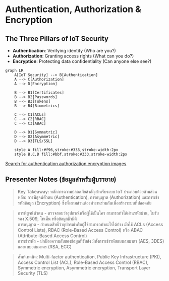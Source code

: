 # Authentication, Authorization & Encryption

## The Three Pillars of IoT Security

- **Authentication**: Verifying identity (Who are you?)
- **Authorization**: Granting access rights (What can you do?)
- **Encryption**: Protecting data confidentiality (Can anyone else see?)

```mermaid
graph LR
    A[IoT Security] --> B[Authentication]
    A --> C[Authorization]
    A --> D[Encryption]
    
    B --> B1[Certificates]
    B --> B2[Passwords]
    B --> B3[Tokens]
    B --> B4[Biometrics]
    
    C --> C1[ACLs]
    C --> C2[RBAC]
    C --> C3[ABAC]
    
    D --> D1[Symmetric]
    D --> D2[Asymmetric]
    D --> D3[TLS/SSL]
    
    style A fill:#f96,stroke:#333,stroke-width:2px
    style B,C,D fill:#bbf,stroke:#333,stroke-width:2px
```

[Search for authentication authorization encryption images](https://www.google.com/search?q=authentication+authorization+encryption+diagram&tbm=isch)

## Presenter Notes (ข้อมูลสำหรับผู้บรรยาย)

> Key Takeaway: หลักการความปลอดภัยสำคัญสำหรับระบบ IoT ประกอบด้วยสามส่วนหลัก: การพิสูจน์ตัวตน (Authentication), การอนุญาต (Authorization) และการเข้ารหัสข้อมูล (Encryption) ซึ่งทั้งสามส่วนต้องทำงานร่วมกันเพื่อสร้างระบบที่ปลอดภัย

> การพิสูจน์ตัวตน - ตรวจสอบว่าอุปกรณ์หรือผู้ใช้เป็นใคร สามารถทำได้ผ่านรหัสผ่าน, ใบรับรอง X.509, โทเค็น หรือข้อมูลชีวมิติ  
> การอนุญาต - กำหนดสิทธิ์ว่าอุปกรณ์หรือผู้ใช้สามารถทำอะไรได้บ้าง มักใช้ ACLs (Access Control Lists), RBAC (Role-Based Access Control) หรือ ABAC (Attribute-Based Access Control)  
> การเข้ารหัส - ปกป้องความลับของข้อมูลที่รับส่ง มีทั้งการเข้ารหัสแบบสมมาตร (AES, 3DES) และแบบอสมมาตร (RSA, ECC)

> ศัพท์เทคนิค: Multi-factor authentication, Public Key Infrastructure (PKI), Access Control List (ACL), Role-Based Access Control (RBAC), Symmetric encryption, Asymmetric encryption, Transport Layer Security (TLS)
